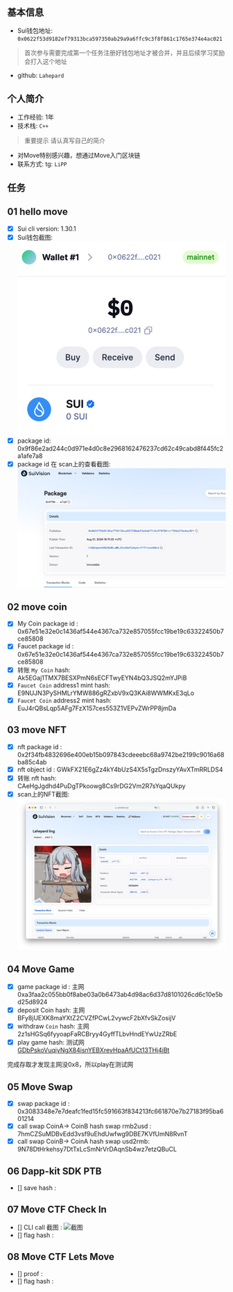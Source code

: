 ## 基本信息
- Sui钱包地址: `0x0622f53d9182ef79313bca597350ab29a9a6ffc9c3f8f861c1765e374e4ac021`
> 首次参与需要完成第一个任务注册好钱包地址才被合并，并且后续学习奖励会打入这个地址
- github: `Lahepard`

## 个人简介
- 工作经验: 1年
- 技术栈:  `C++`
> 重要提示 请认真写自己的简介
- 对Move特别感兴趣，想通过Move入门区块链
- 联系方式: tg: `LiPP` 

## 任务

##   01 hello move  
- [x] Sui cli version: 1.30.1
- [x] Sui钱包截图: ![Sui钱包截图](./notes/scan.png)
- [x] package id: 0x9f86e2ad244c0d971e4d0c8e2968162476237cd62c49cabd8f445fc2a1afe7a8
- [x] package id 在 scan上的查看截图:![Scan截图](./notes/scan2.png)

##   02 move coin
- [x] My Coin package id : 0x67e51e32e0c1436af544e4367ca732e857055fcc19be19c63322450b7ce85808
- [x] Faucet package id : 0x67e51e32e0c1436af544e4367ca732e857055fcc19be19c63322450b7ce85808
- [x] 转账 `My Coin` hash: Ak5EGaj1TMX7BESXPmN6sECFTwyEYN4bQ3JSQ2mYJPiB
- [x] `Faucet Coin` address1 mint hash: E9NUJN3PySHMLrYMW886gRZxbV9xQ3KAi8WWMKxE3qLo
- [x] `Faucet Coin` address2 mint hash: EuJ4rQBsLqp5AFg7FzX157ces553Z1VEPvZWrPP8jmDa

##   03 move NFT
- [x] nft package id :  0x2f34fb4832696e400eb15b097843cdeeebc68a9742be2199c9016a68ba85c4ab
- [x] nft object id :  GWkFX21E6gZz4kY4bUzS4X5sTgzDnszyYAvXTmRRLDS4
- [x] 转账 nft  hash:  CAeHgJgdhd4PuDgTPkoowg8Cs9rDG2Vm2R7sYqaQUkpy
- [x] scan上的NFT截图:![Scan截图](./notes/scan3.png)

##   04 Move Game
- [x] game package id :  主网0xa3faa2c055bb0f8abe03a0b6473ab4d98ac6d37d8101026cd6c10e5bd25d8924
- [x] deposit Coin hash: 主网 BFy8jUEXK8maYXtZ2CVZfPCwL2vywcF2bXfvSkZosijV
- [x] withdraw `Coin` hash: 主网 2z1sHGSq6fyyoapFaRCBryy4GyffTLbvHndEYwUzZRbE
- [x] play game hash:  测试网 [GDbPskoVuqiyNgX84isnYEBXrevHpaAfUCt13THj4iBt](https://testnet.suivision.xyz/txblock/GDbPskoVuqiyNgX84isnYEBXrevHpaAfUCt13THj4iBt?tab=Events)

完成存取才发现主网没0x8，所以play在测试网

##   05 Move Swap
- [x] swap package id :  0x3083348e7e7deafc1fed15fc591663f834213fc661870e7b27183f95ba601214
- [x] call swap CoinA-> CoinB  hash swap rmb2usd  :  7hmCZSuMDBvEdd3vsf9uEhdUwfwg9DBE7KVfUmN8RvnT
- [x] call swap CoinB-> CoinA  hash swap usd2rmb: 9N78DtHrkehsy7DtTxLcSmNrVrDAqnSb4wz7etzQBuCL

##   06 Dapp-kit SDK PTB
- [] save hash :

##   07 Move CTF Check In
- [] CLI call 截图 : ![截图](./images/你的图片地址)
- [] flag hash :

##   08 Move CTF Lets Move
- [] proof : 
- [] flag hash :
